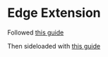 # Edge Extension

Followed [this guide](https://learn.microsoft.com/en-us/microsoft-edge/extensions-chromium/getting-started/part1-simple-extension?tabs=v3)

Then sideloaded with [this guide](https://learn.microsoft.com/en-us/microsoft-edge/extensions-chromium/getting-started/extension-sideloading)
